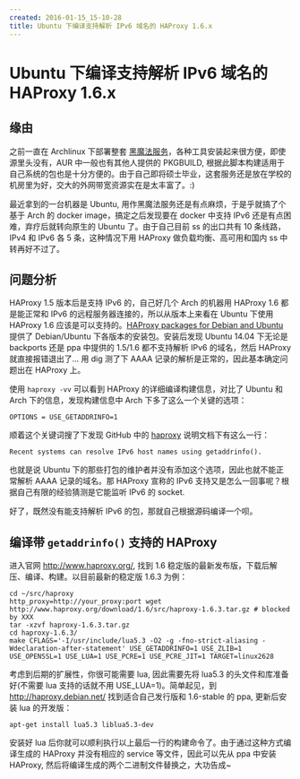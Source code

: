 ```yaml
---
created: 2016-01-15_15-10-28
title: Ubuntu 下编译支持解析 IPv6 域名的 HAProxy 1.6.x
---
```


# Ubuntu 下编译支持解析 IPv6 域名的 HAProxy 1.6.x

## 缘由

之前一直在 Archlinux 下部署整套 [黑魔法服务](https://github.com/sjtug/kxsw)，各种工具安装起来很方便，即使源里头没有，AUR 中一般也有其他人提供的 PKGBUILD, 根据此脚本构建适用于自己系统的包也是十分方便的。由于自己即将硕士毕业，这套服务还是放在学校的机房里为好，交大的外网带宽资源实在是太丰富了。:)

最近拿到的一台机器是 Ubuntu, 用作黑魔法服务还是有点麻烦，于是乎就搞了个基于 Arch 的 docker image，搞定之后发现要在 docker 中支持 IPv6 还是有点困难，弃疗后就转向原生的 Ubuntu 了。由于自己目前 ss 的出口共有 10 条线路，IPv4 和 IPv6 各 5 条，这种情况下用 HAProxy 做负载均衡、高可用和国内 ss 中转再好不过了。

## 问题分析

HAProxy 1.5 版本后是支持 IPv6 的，自己好几个 Arch 的机器用 HAProxy 1.6 都是能正常和 IPv6 的远程服务器连接的，所以从版本上来看在 Ubuntu 下使用 HAProxy 1.6 应该是可以支持的。[HAProxy packages for Debian and Ubuntu](http://haproxy.debian.net/) 提供了 Debian/Ubuntu 下各版本的安装包。安装后发现 Ubuntu 14.04 下无论是 backports 还是 ppa 中提供的 1.5/1.6 都不支持解析 IPv6 的域名，然后 HAProxy 就直接报错退出了... 用 dig 测了下 AAAA 记录的解析是正常的，因此基本确定问题出在 HAProxy 上。

使用 `haproxy -vv` 可以看到 HAProxy 的详细编译构建信息，对比了 Ubuntu 和 Arch 下的信息，发现构建信息中 Arch 下多了这么一个关键的选项：
```
OPTIONS = USE_GETADDRINFO=1
```
顺着这个关键词搜了下发现 GitHub 中的 [haproxy](https://github.com/haproxy/haproxy) 说明文档下有这么一行：
```
Recent systems can resolve IPv6 host names using getaddrinfo().
```
也就是说 Ubuntu 下的那些打包的维护者并没有添加这个选项，因此也就不能正常解析 AAAA 记录的域名。那 HAProxy 宣称的 IPv6 支持又是怎么一回事呢？根据自己有限的经验猜测是它能监听 IPv6 的 socket.

好了，既然没有能支持解析 IPv6 的包，那就自己根据源码编译一个呗。

## 编译带 `getaddrinfo()` 支持的 HAProxy

进入官网 <http://www.haproxy.org/>, 找到 1.6 稳定版的最新发布版，下载后解压、编译、构建。以目前最新的稳定版 1.6.3 为例：
```
cd ~/src/haproxy
http_proxy=http://your_proxy:port wget http://www.haproxy.org/download/1.6/src/haproxy-1.6.3.tar.gz # blocked by XXX
tar -xzvf haproxy-1.6.3.tar.gz
cd haproxy-1.6.3/
make CFLAGS='-I/usr/include/lua5.3 -O2 -g -fno-strict-aliasing -Wdeclaration-after-statement' USE_GETADDRINFO=1 USE_ZLIB=1 USE_OPENSSL=1 USE_LUA=1 USE_PCRE=1 USE_PCRE_JIT=1 TARGET=linux2628
```

考虑到后期的扩展性，你很可能需要 lua, 因此需要先将 lua5.3 的头文件和库准备好(不需要 lua 支持的话就不用 USE_LUA=1)。简单起见，到 <http://haproxy.debian.net/> 找到适合自己发行版和 1.6-stable 的 ppa, 更新后安装 lua 的开发版：
```
apt-get install lua5.3 liblua5.3-dev
```

安装好 lua 后你就可以顺利执行以上最后一行的构建命令了。由于通过这种方式编译生成的 HAProxy 并没有相应的 service 等文件，因此可以先从 ppa 中安装 HAProxy, 然后将编译生成的两个二进制文件替换之，大功告成~